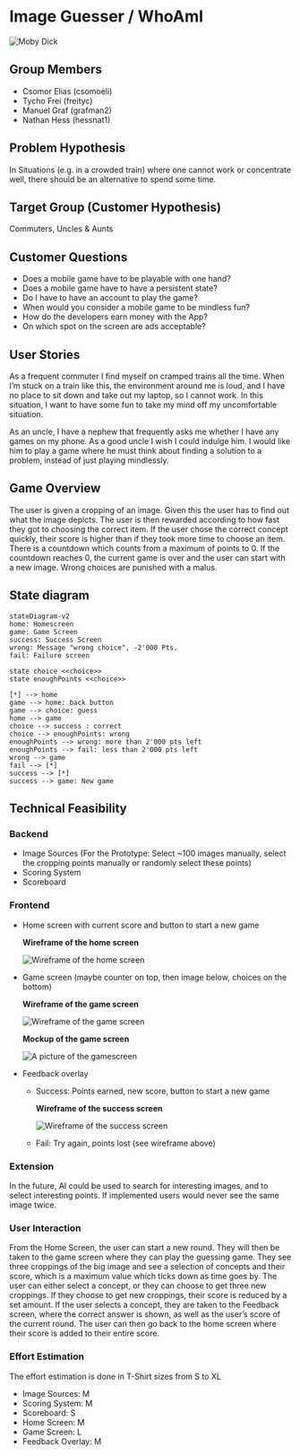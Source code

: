 # Image Guesser / WhoAmI

![Moby Dick](/images/moby-dick.webp)

## Group Members

- Csomor Elias (csomoeli)
- Tycho Frei (freityc)
- Manuel Graf (grafman2)
- Nathan Hess (hessnat1)


## Problem Hypothesis

In Situations (e.g. in a crowded train) where one cannot work or concentrate well, there should be an alternative to spend some time.

## Target Group (Customer Hypothesis)

Commuters, Uncles & Aunts

## Customer Questions

- Does a mobile game have to be playable with one hand?
- Does a mobile game have to have a persistent state?
- Do I have to have an account to play the game?
- When would you consider a mobile game to be mindless fun?
- How do the developers earn money with the App?
- On which spot on the screen are ads acceptable?

## User Stories

As a frequent commuter I find myself on cramped trains all the time. When I’m stuck on a train like this, the environment around me is loud, and I have no place to sit down and take out my laptop, so I cannot work. In this situation, I want to have some fun to take my mind off my uncomfortable situation.

As an uncle, I have a nephew that frequently asks me whether I have any games on my phone. As a good uncle I wish I could indulge him. I would like him to play a game where he must think about finding a solution to a problem, instead of just playing mindlessly.

## Game Overview

The user is given a cropping of an image. Given this the user has to find out what the image depicts. The user is then rewarded according to how fast they got to choosing the correct item. If the user chose the correct concept quickly, their score is higher than if they took more time to choose an item. There is a countdown which counts from a maximum of points to 0. If the countdown reaches 0, the current game is over and the user can start with a new image. Wrong choices are punished with a malus.

## State diagram

```mermaid
stateDiagram-v2
home: Homescreen
game: Game Screen
success: Success Screen
wrong: Message "wrong choice", -2'000 Pts.
fail: Failure screen

state choice <<choice>>
state enoughPoints <<choice>>

[*] --> home
game --> home: back button
game --> choice: guess
home --> game
choice --> success : correct
choice --> enoughPoints: wrong
enoughPoints --> wrong: more than 2'000 pts left
enoughPoints --> fail: less than 2'000 pts left
wrong --> game
fail --> [*]
success --> [*]
success --> game: New game
```

## Technical Feasibility

### Backend

- Image Sources (For the Prototype: Select ~100 images manually, select the cropping points manually or randomly select these points)
- Scoring System
- Scoreboard

### Frontend

- Home screen with current score and button to start a new game

  **Wireframe of the home screen**

  ![Wireframe of the home screen](/images/homescreen.svg)

- Game screen (maybe counter on top, then image below, choices on the bottom)

  **Wireframe of the game screen**

  ![Wireframe of the game screen](/images/GameScreen.svg)

  **Mockup of the game screen**

  ![A picture of the gamescreen](/images/FigmaMockupNew.png)

- Feedback overlay
  - Success: Points earned, new score, button to start a new game
  
    **Wireframe of the success screen**

    ![Wireframe of the success screen](/images/successscreen.svg)

  - Fail: Try again, points lost (see wireframe above)

### Extension

In the future, AI could be used to search for interesting images, and to select interesting points. If implemented users would never see the same image twice.

### User Interaction

From the Home Screen, the user can start a new round. They will then be taken to the game screen where they can play the guessing game. They see three croppings of the big image and see a selection of concepts and their score, which is a maximum value which ticks down as time goes by. The user can either select a concept, or they can choose to get three new croppings. If they choose to get new croppings, their score is reduced by a set amount. If the user selects a concept, they are taken to the Feedback screen, where the correct answer is shown, as well as the user’s score of the current round. The user can then go back to the home screen where their score is added to their entire score.

### Effort Estimation

The effort estimation is done in T-Shirt sizes from S to XL

- Image Sources: M
- Scoring System: M
- Scoreboard: S
- Home Screen: M
- Game Screen: L
- Feedback Overlay: M
